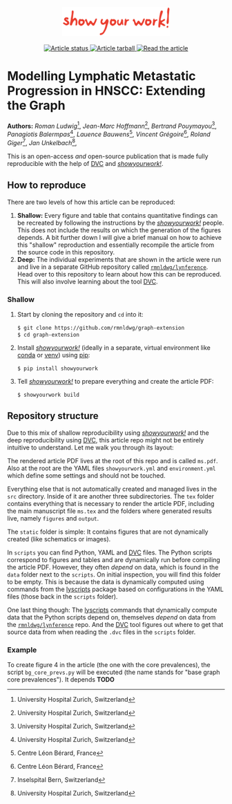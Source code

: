 <p align="center">
<a href="https://github.com/showyourwork/showyourwork">
<img width = "250" src="./src/static/showyourwork.png" alt="showyourwork"/>
</a>
<br>
<br>
<a href="https://github.com/rmnldwg/graph-extension/actions/workflows/build.yml">
<img src="https://github.com/rmnldwg/graph-extension/actions/workflows/build.yml/badge.svg?branch=main" alt="Article status"/>
</a>
<a href="https://github.com/rmnldwg/graph-extension/raw/main-pdf/arxiv.tar.gz">
<img src="https://img.shields.io/badge/article-tarball-blue.svg?style=flat" alt="Article tarball"/>
</a>
<a href="https://github.com/rmnldwg/graph-extension/raw/main-pdf/ms.pdf">
<img src="https://img.shields.io/badge/article-pdf-blue.svg?style=flat" alt="Read the article"/>
</a>
</p>

# Modelling Lymphatic Metastatic Progression in HNSCC: Extending the Graph

**Authors:** 
_Roman Ludwig_[^USZ], _Jean-Marc Hoffmann_[^USZ], _Bertrand Pouymayou_[^USZ], _Panagiotis Balermpas_[^USZ], _Lauence Bauwens_[^CLB], _Vincent Grégoire_[^CLB], _Roland Giger_[^ISB], _Jan Unkelbach_[^USZ],

[^USZ]: University Hospital Zurich, Switzerland
[^CLB]: Centre Léon Bérard, France
[^ISB]: Inselspital Bern, Switzerland


This is an open-access _and_ open-source publication that is made fully reproducible with the help of [DVC] and _[showyourwork!]_.

## How to reproduce

There are two levels of how this article can be reproduced:

1. **Shallow:** Every figure and table that contains quantitative findings can be recreated by following the instructions by the _[showyourwork!]_ people. This does not include the results on which the generation of the figures depends. A bit further down I will give a brief manual on how to achieve this "shallow" reproduction and essentially recompile the article from the source code in this repository.
2. **Deep:** The individual experiments that are shown in the article were run and live in a separate GitHub repository called [`rmnldwg/lynference`]. Head over to this repository to learn about how this can be reproduced. This will also involve learning about the tool [DVC].

### Shallow

1. Start by cloning the repository and `cd` into it:

   ```
   $ git clone https://github.com/rmnldwg/graph-extension
   $ cd graph-extension
   ```

2. Install _[showyourwork!]_ (ideally in a separate, virtual environment like [conda] or [venv]) using [pip]:
   
   ```
   $ pip install showyourwork
   ```

3. Tell _[showyourwork!]_ to prepare everything and create the article PDF:
   
   ```
   $ showyourwork build
   ```

## Repository structure

Due to this mix of shallow reproducibility using _[showyourwork!]_ and the deep reproducibility using [DVC], this article repo might not be entirely intuitive to understand. Let me walk you through its layout:

The rendered article PDF lives at the root of this repo and is called `ms.pdf`. Also at the root are the YAML files `showyourwork.yml` and `environment.yml` which define some settings and should not be touched.

Everything else that is not automatically created and managed lives in the `src` directory. Inside of it are another three subdirectories. The `tex` folder contains everything that is necessary to render the article PDF, including the main manuscript file `ms.tex` and the folders where generated results live, namely `figures` and `output`.

The `static` folder is simple: It contains figures that are not dynamically created (like schematics or images).

In `scripts` you can find Python, YAML and [DVC] files. The Python scripts correspond to figures and tables and are dynamically run before compiling the article PDF. However, they often _depend_ on data, which is found in the `data` folder next to the `scripts`. On initial inspection, you will find this folder to be empty. This is because the data is dynamically computed using commands from the [lyscripts] package based on configurations in the YAML files (those back in the `scripts` folder).

One last thing though: The [lyscripts] commands that dynamically compute data that the Python scripts depend on, themselves _depend_ on data from the [`rmnldwg/lynference`] repo. And the [DVC] tool figures out where to get that source data from when reading the `.dvc` files in the `scripts` folder.

### Example

To create figure 4 in the article (the one with the core prevalences), the script `bg_core_prevs.py` will be executed (the name stands for "base graph core prevalences"). It depends **TODO**


[DVC]: https://dvc.org
[showyourwork!]: https://github.com/showyourwork/showyourwork
[`rmnldwg/lynference`]: https://github.com/rmnldwg/lynference
[conda]: https://docs.conda.io/en/latest/
[venv]: https://docs.python.org/3.10/library/venv.html
[pip]: https://pip.pypa.io/en/stable/
[lyscripts]: https://rmnldwg.github.io/lyscripts
